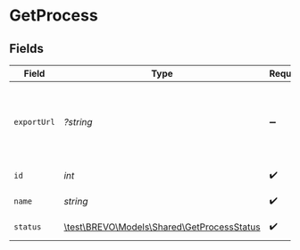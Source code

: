 # GetProcess


## Fields

| Field                                                                                 | Type                                                                                  | Required                                                                              | Description                                                                           | Example                                                                               |
| ------------------------------------------------------------------------------------- | ------------------------------------------------------------------------------------- | ------------------------------------------------------------------------------------- | ------------------------------------------------------------------------------------- | ------------------------------------------------------------------------------------- |
| `exportUrl`                                                                           | *?string*                                                                             | :heavy_minus_sign:                                                                    | URL on which send export the of contacts once the process is completed                | http://requestb.in/16ua3aj1                                                           |
| `id`                                                                                  | *int*                                                                                 | :heavy_check_mark:                                                                    | Id of the process                                                                     | 145                                                                                   |
| `name`                                                                                | *string*                                                                              | :heavy_check_mark:                                                                    | Process name                                                                          | IMPORTUSER                                                                            |
| `status`                                                                              | [\test\BREVO\Models\Shared\GetProcessStatus](../../Models/Shared/GetProcessStatus.md) | :heavy_check_mark:                                                                    | Status of the process                                                                 | queued                                                                                |